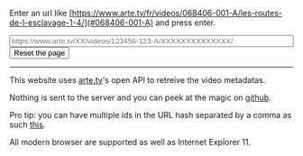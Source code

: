 <div id="results"></div>

Enter an url like [https://www.arte.tv/fr/videos/068406-001-A/les-routes-de-l-esclavage-1-4/](#068406-001-A) and press enter.

<input type="text" name="url" id="urlInput" style="width: 100%;" placeholder="https://www.arte.tv/XX/videos/123456-123-A/XXXXXXXXXXXXXX/">

<form action=".">
    <input type="submit" value="Reset the page" />
</form>

---

This website uses [arte.tv](https://www.arte.tv/)'s open API to retreive the video metadatas.

Nothing is sent to the server and you can peek at the magic on [github](https://github.com/mat-tso/arte.tv/blob/master/FetchArteData.js).

Pro tip: you can have multiple ids in the URL hash separated by a comma as such [this](#068406-001,068406-002,068406-003,068406-004).

All modern browser are supported as well as Internet Explorer 11.

<script src="FetchArteData.js"></script>
